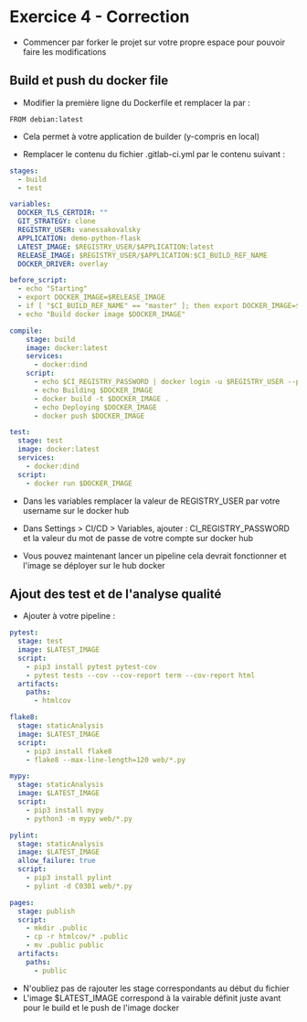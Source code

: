 # Exercice 4 - Correction

* Commencer par forker le projet sur votre propre espace pour pouvoir faire les modifications

## Build et push du docker file

* Modifier la première ligne du Dockerfile et remplacer la par : 
```
FROM debian:latest
```
* Cela permet à votre application de builder (y-compris en local)

* Remplacer le contenu du fichier .gitlab-ci.yml par le contenu suivant : 
```yaml
stages:
  - build
  - test

variables:
  DOCKER_TLS_CERTDIR: ""
  GIT_STRATEGY: clone
  REGISTRY_USER: vanessakovalsky
  APPLICATION: demo-python-flask
  LATEST_IMAGE: $REGISTRY_USER/$APPLICATION:latest
  RELEASE_IMAGE: $REGISTRY_USER/$APPLICATION:$CI_BUILD_REF_NAME
  DOCKER_DRIVER: overlay

before_script:
  - echo "Starting"
  - export DOCKER_IMAGE=$RELEASE_IMAGE
  - if [ "$CI_BUILD_REF_NAME" == "master" ]; then export DOCKER_IMAGE=$LATEST_IMAGE; fi
  - echo "Build docker image $DOCKER_IMAGE"

compile:
    stage: build
    image: docker:latest
    services: 
      - docker:dind
    script:
      - echo $CI_REGISTRY_PASSWORD | docker login -u $REGISTRY_USER --password-stdin
      - echo Building $DOCKER_IMAGE
      - docker build -t $DOCKER_IMAGE .
      - echo Deploying $DOCKER_IMAGE
      - docker push $DOCKER_IMAGE

test: 
  stage: test
  image: docker:latest
  services: 
    - docker:dind
  script:
    - docker run $DOCKER_IMAGE
```
* Dans les variables remplacer la valeur de REGISTRY_USER par votre username sur le docker hub
* Dans Settings > CI/CD > Variables, ajouter : 
CI_REGISTRY_PASSWORD
et la valeur du mot de passe de votre compte sur docker hub

* Vous pouvez maintenant lancer un pipeline cela devrait fonctionner et l'image se déployer sur le hub docker

## Ajout des test et de l'analyse qualité

* Ajouter à votre pipeline :
```yaml
pytest:
  stage: test
  image: $LATEST_IMAGE
  script:
    - pip3 install pytest pytest-cov
    - pytest tests --cov --cov-report term --cov-report html
  artifacts:
    paths:
      - htmlcov

flake8:
  stage: staticAnalysis
  image: $LATEST_IMAGE
  script:
    - pip3 install flake8
    - flake8 --max-line-length=120 web/*.py

mypy:
  stage: staticAnalysis
  image: $LATEST_IMAGE
  script:
    - pip3 install mypy
    - python3 -m mypy web/*.py

pylint:
  stage: staticAnalysis
  image: $LATEST_IMAGE
  allow_failure: true
  script:
    - pip3 install pylint
    - pylint -d C0301 web/*.py

pages:
  stage: publish
  script:
    - mkdir .public
    - cp -r htmlcov/* .public
    - mv .public public
  artifacts:
    paths:
      - public
```
* N'oubliez pas de rajouter les stage correspondants au début du fichier
* L'image $LATEST_IMAGE correspond à la vairable définit juste avant pour le build et le push de l'image docker

